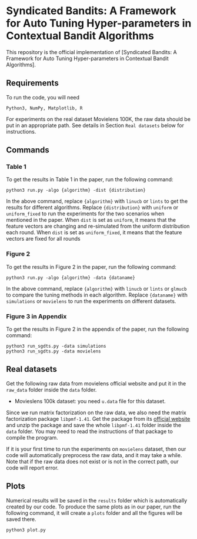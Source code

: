 # Syndicated Bandits: A Framework for Auto Tuning Hyper-parameters in Contextual Bandit Algorithms

This repository is the official implementation of [Syndicated Bandits: A Framework for Auto Tuning Hyper-parameters in Contextual Bandit Algorithms].


## Requirements

To run the code, you will need 

```
Python3, NumPy, Matplotlib, R
```

For experiments on the real dataset Movielens 100K, the raw data should be put in an appropriate path. See details in Section ``Real datasets`` below for instructions.


## Commands

### Table 1

To get the results in Table 1 in the paper, run the following command:

```
python3 run.py -algo {algorithm} -dist {distribution}
```

In the above command, replace ``{algorithm}`` with ``linucb`` or ``lints`` to get the results for different algorithms. Replace ``{distribution}`` with ``uniform`` or ``uniform_fixed`` to run the experiments for the two scenarios when mentioned in the paper. When ``dist`` is set as ``uniform``, it means that the feature vectors are changing and re-simulated from the uniform distribution each round. When ``dist`` is set as ``uniform_fixed``, it means that the feature vectors are fixed for all rounds


### Figure 2

To get the results in Figure 2 in the paper, run the following command:

```
python3 run.py -algo {algorithm} -data {dataname}
```

In the above command, replace ``{algorithm}`` with ``linucb`` or ``lints`` or ``glmucb`` to compare the tuning methods in each algorithm. Replace ``{dataname}`` with ``simulations`` or ``movielens`` to run the experiments on different datasets.



### Figure 3 in Appendix

To get the results in Figure 2 in the appendix of the paper, run the following command:
```
python3 run_sgdts.py -data simulations
python3 run_sgdts.py -data movielens
```

## Real datasets

Get the following raw data from movielens official website and put it in the ``raw_data`` folder inside the ``data`` folder.

- Movieslens 100k dataset: you need ``u.data`` file for this dataset.

Since we run matrix factorization on the raw data, we also need the matrix factorization package `libpmf-1.41`. Get the package from its [official website](https://www.cs.utexas.edu/~rofuyu/libpmf/) and unzip the package and save the whole `libpmf-1.41` folder inside the ``data`` folder. You may need to read the instructions of that package to compile the program.

If it is your first time to run the experiments on ``movielens`` dataset, then our code will automatically preprocess the raw data, and it may take a while. Note that if the raw data does not exist or is not in the correct path, our code will report error.



## Plots

Numerical results will be saved in the ``results`` folder which is automatically created by our code. To produce the same plots as in our paper, run the following command, it will create a ``plots`` folder and all the figures will be saved there.

```
python3 plot.py
```

